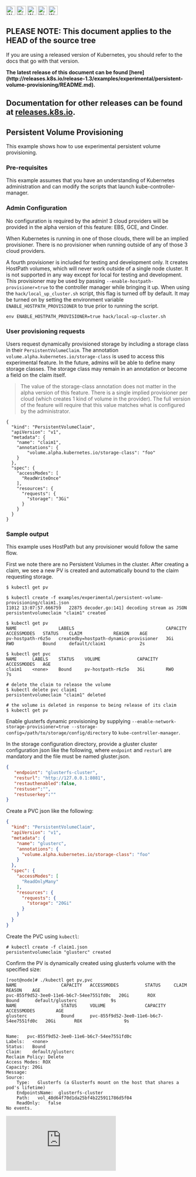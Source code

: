 <!-- BEGIN MUNGE: UNVERSIONED_WARNING -->

<!-- BEGIN STRIP_FOR_RELEASE -->

<img src="http://kubernetes.io/kubernetes/img/warning.png" alt="WARNING"
     width="25" height="25">
<img src="http://kubernetes.io/kubernetes/img/warning.png" alt="WARNING"
     width="25" height="25">
<img src="http://kubernetes.io/kubernetes/img/warning.png" alt="WARNING"
     width="25" height="25">
<img src="http://kubernetes.io/kubernetes/img/warning.png" alt="WARNING"
     width="25" height="25">
<img src="http://kubernetes.io/kubernetes/img/warning.png" alt="WARNING"
     width="25" height="25">

<h2>PLEASE NOTE: This document applies to the HEAD of the source tree</h2>

If you are using a released version of Kubernetes, you should
refer to the docs that go with that version.

<!-- TAG RELEASE_LINK, added by the munger automatically -->
<strong>
The latest release of this document can be found
[here](http://releases.k8s.io/release-1.3/examples/experimental/persistent-volume-provisioning/README.md).

Documentation for other releases can be found at
[releases.k8s.io](http://releases.k8s.io).
</strong>
--

<!-- END STRIP_FOR_RELEASE -->

<!-- END MUNGE: UNVERSIONED_WARNING -->

## Persistent Volume Provisioning

This example shows how to use experimental persistent volume provisioning.

### Pre-requisites

This example assumes that you have an understanding of Kubernetes administration and can modify the
scripts that launch kube-controller-manager.

### Admin Configuration

No configuration is required by the admin!  3 cloud providers will be provided in the alpha version
of this feature: EBS, GCE, and Cinder.

When Kubernetes is running in one of those clouds, there will be an implied provisioner.
There is no provisioner when running outside of any of those 3 cloud providers.

A fourth provisioner is included for testing and development only.  It creates HostPath volumes,
which will never work outside of a single node cluster. It is not supported in any way except for
local for testing and development. This provisioner may be used by passing
`--enable-hostpath-provisioner=true` to the controller manager while bringing it up.
When using the `hack/local_up_cluster.sh` script, this flag is turned off by default.
It may be turned on by setting the environment variable `ENABLE_HOSTPATH_PROVISIONER`
to true prior to running the script.

```
env ENABLE_HOSTPATH_PROVISIONER=true hack/local-up-cluster.sh
```

### User provisioning requests

Users request dynamically provisioned storage by including a storage class in their `PersistentVolumeClaim`.
The annotation `volume.alpha.kubernetes.io/storage-class` is used to access this experimental feature.
In the future, admins will be able to define many storage classes.
The storage class may remain in an annotation or become a field on the claim itself.

> The value of the storage-class annotation does not matter in the alpha version of this feature.  There is
a single implied provisioner per cloud (which creates 1 kind of volume in the provider).  The full version of the feature
will require that this value matches what is configured by the administrator.

```
{
  "kind": "PersistentVolumeClaim",
  "apiVersion": "v1",
  "metadata": {
    "name": "claim1",
    "annotations": {
        "volume.alpha.kubernetes.io/storage-class": "foo"
    }
  },
  "spec": {
    "accessModes": [
      "ReadWriteOnce"
    ],
    "resources": {
      "requests": {
        "storage": "3Gi"
      }
    }
  }
}
```

### Sample output

This example uses HostPath but any provisioner would follow the same flow.

First we note there are no Persistent Volumes in the cluster.  After creating a claim, we see a new PV is created
and automatically bound to the claim requesting storage.


``` 
$ kubectl get pv

$ kubectl create -f examples/experimental/persistent-volume-provisioning/claim1.json
I1012 13:07:57.666759   22875 decoder.go:141] decoding stream as JSON
persistentvolumeclaim "claim1" created

$ kubectl get pv
NAME                LABELS                                   CAPACITY   ACCESSMODES   STATUS    CLAIM            REASON    AGE
pv-hostpath-r6z5o   createdby=hostpath-dynamic-provisioner   3Gi        RWO           Bound     default/claim1             2s

$ kubectl get pvc
NAME      LABELS    STATUS    VOLUME              CAPACITY   ACCESSMODES   AGE
claim1    <none>    Bound     pv-hostpath-r6z5o   3Gi        RWO           7s

# delete the claim to release the volume
$ kubectl delete pvc claim1
persistentvolumeclaim "claim1" deleted

# the volume is deleted in response to being release of its claim
$ kubectl get pv

```
Enable glusterfs dynamic provisioning by supplying `--enable-network-storage-provisioner=true --storage-config=/path/to/storage/config/directory` to `kube-controller-manager`.

In the storage configuration directory, provide a gluster cluster configuration json like the following, where `endpoint` and `resturl` are mandatory and  the file must be named gluster.json.


```gluster.json
{
   "endpoint": "glusterfs-cluster",
   "resturl": "http://127.0.0.1:8081",
   "restauthenabled":false,
   "restuser":"",
   "restuserkey":""
}

```
Create a PVC json like the following:

```json
{
  "kind": "PersistentVolumeClaim",
  "apiVersion": "v1",
  "metadata": {
    "name": "glusterc",
    "annotations": {
      "volume.alpha.kubernetes.io/storage-class": "foo"
    }
  },
  "spec": {
    "accessModes": [
      "ReadOnlyMany"
    ],
    "resources": {
      "requests": {
        "storage": "20Gi"
      }
    }
  }
}

```

Create the PVC using `kubectl`:

```console
# kubectl create -f claim1.json
persistentvolumeclaim "glusterc" created
```

Confirm the PV is dynamically created using glusterfs volume with the specified size:
```console
[root@node]# ./kubectl get pv,pvc
NAME                 CAPACITY   ACCESSMODES          STATUS     CLAIM              REASON    AGE
pvc-855f9d52-3ee0-11e6-b6c7-54ee7551fd0c   20Gi       ROX                  Bound      default/glusterc             9s
NAME                 STATUS     VOLUME               CAPACITY   ACCESSMODES        AGE
glusterc             Bound      pvc-855f9d52-3ee0-11e6-b6c7-54ee7551fd0c   20Gi       ROX                9s


Name:   pvc-855f9d52-3ee0-11e6-b6c7-54ee7551fd0c
Labels:   <none>
Status:   Bound
Claim:    default/glusterc
Reclaim Policy: Delete
Access Modes: ROX
Capacity: 20Gi
Message:  
Source:
    Type:   Glusterfs (a Glusterfs mount on the host that shares a pod's lifetime)
    EndpointsName:  glusterfs-cluster
    Path:   vol_48d64f70d1da25bf4b225911786d5f04
    ReadOnly:   false
No events.

```

<!-- BEGIN MUNGE: GENERATED_ANALYTICS -->
[![Analytics](https://kubernetes-site.appspot.com/UA-36037335-10/GitHub/examples/experimental/persistent-volume-provisioning/README.md?pixel)]()
<!-- END MUNGE: GENERATED_ANALYTICS -->
